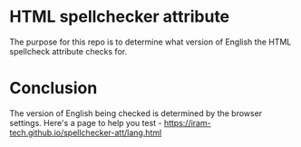 # HTML spellchecker attribute

The purpose for this repo is to determine what version of English the HTML spellcheck attribute checks for.

# Conclusion

The version of English being checked is determined by the browser settings. Here's a page to help you test - 
https://iram-tech.github.io/spellchecker-att/lang.html
